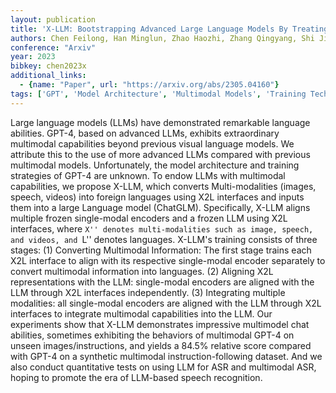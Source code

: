 ```yaml
---
layout: publication
title: 'X-LLM: Bootstrapping Advanced Large Language Models By Treating Multi-modalities As Foreign Languages'
authors: Chen Feilong, Han Minglun, Zhao Haozhi, Zhang Qingyang, Shi Jing, Xu Shuang, Xu Bo
conference: "Arxiv"
year: 2023
bibkey: chen2023x
additional_links:
  - {name: "Paper", url: "https://arxiv.org/abs/2305.04160"}
tags: ['GPT', 'Model Architecture', 'Multimodal Models', 'Training Techniques']
---
```

Large language models (LLMs) have demonstrated remarkable language abilities.
GPT-4, based on advanced LLMs, exhibits extraordinary multimodal capabilities
beyond previous visual language models. We attribute this to the use of more
advanced LLMs compared with previous multimodal models. Unfortunately, the
model architecture and training strategies of GPT-4 are unknown. To endow LLMs
with multimodal capabilities, we propose X-LLM, which converts Multi-modalities
(images, speech, videos) into foreign languages using X2L interfaces and inputs
them into a large Language model (ChatGLM). Specifically, X-LLM aligns multiple
frozen single-modal encoders and a frozen LLM using X2L interfaces, where ``X''
denotes multi-modalities such as image, speech, and videos, and ``L'' denotes
languages. X-LLM's training consists of three stages: (1) Converting Multimodal
Information: The first stage trains each X2L interface to align with its
respective single-modal encoder separately to convert multimodal information
into languages. (2) Aligning X2L representations with the LLM: single-modal
encoders are aligned with the LLM through X2L interfaces independently. (3)
Integrating multiple modalities: all single-modal encoders are aligned with the
LLM through X2L interfaces to integrate multimodal capabilities into the LLM.
Our experiments show that X-LLM demonstrates impressive multimodel chat
abilities, sometimes exhibiting the behaviors of multimodal GPT-4 on unseen
images/instructions, and yields a 84.5% relative score compared with GPT-4 on
a synthetic multimodal instruction-following dataset. And we also conduct
quantitative tests on using LLM for ASR and multimodal ASR, hoping to promote
the era of LLM-based speech recognition.
